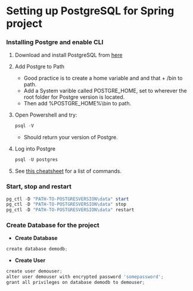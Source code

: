# Setting up PostgreSQL for Spring project


### Installing Postgre and enable CLI

1. Download and install PostgreSQL from [here](https://www.enterprisedb.com/downloads/postgres-postgresql-downloads)
2. Add Postgre to Path
	- Good practice is to create a home variable and and that + /bin to path.
	- Add a System varible called POSTGRE_HOME, set to wherever the root folder for Postgre version is located.
	- Then add %POSTGRE_HOME%\bin to path.
3. Open Powershell and try:
	```Powershell
	psql -V
	```
	- Should return your version of Postgre.
4. Log into Postgre
	```Powershell
	psql -U postgres
	```
	
5. See [this cheatsheet](https://karloespiritu.github.io/cheatsheets/postgresql/) for a list of commands.
	
### Start, stop and restart

```Powershell
pg_ctl -D "PATH-TO-POSTGRESVERSION\data" start
pg_ctl -D "PATH-TO-POSTGRESVERSION\data" stop
pg_ctl -D "PATH-TO-POSTGRESVERSION\data" restart
```

### Create Database for the project

- **Create Database**

```Powershell
create database demodb;
```

- **Create User**

```Powershell
create user demouser;
alter user demouser with encrypted password 'somepassword';
grant all privileges on database demodb to demouser;
```